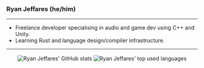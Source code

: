 ### Ryan Jeffares (he/him)

---

- Freelance developer specialising in audio and game dev using C++ and Unity.
- Learning Rust and language design/compiler infrastructure.

---

<p align="center">
  <img align="center" src="https://github-readme-stats.vercel.app/api?username=ryanjeffares&count_private=true&theme=gruvbox" alt="Ryan Jeffares' GitHub stats"/>
  <img align="center" src="https://github-readme-stats.vercel.app/api/top-langs/?username=ryanjeffares&layout=compact&theme=gruvbox&hide=python" alt="Ryan Jeffares' top used languages"/>
</p>
